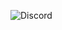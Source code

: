 ![Discord](https://user-images.githubusercontent.com/100855762/196663949-b3f53e47-8732-4bb7-8547-38161126e58b.png)
